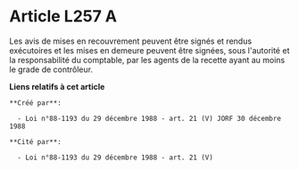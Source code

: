 # Article L257 A

Les avis de mises en recouvrement peuvent être signés et rendus exécutoires et les mises en demeure peuvent être signées,
sous l'autorité et la responsabilité du comptable, par les agents de la recette ayant au moins le grade de contrôleur.

**Liens relatifs à cet article**

	**Créé par**:

	  - Loi n°88-1193 du 29 décembre 1988 - art. 21 (V) JORF 30 décembre 1988

	**Cité par**:

	  - Loi n°88-1193 du 29 décembre 1988 - art. 21 (V)
